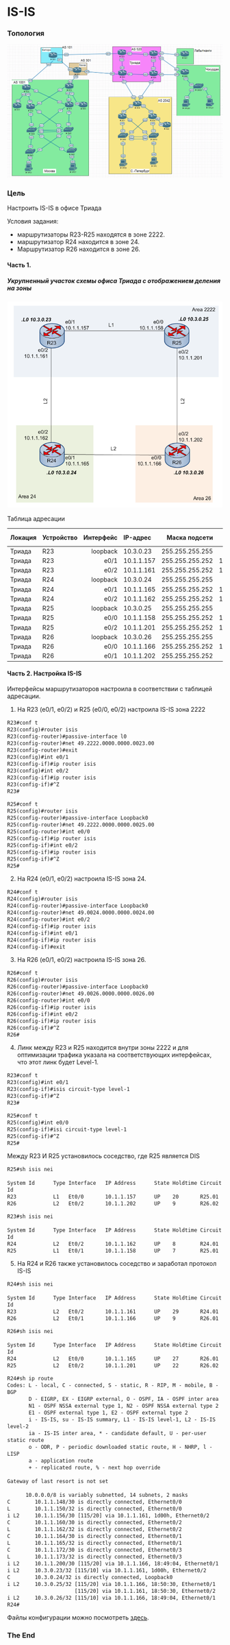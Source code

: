 #  IS-IS
### Топология
![](Схема1.png)

###  Цель

  Настроить IS-IS в офисе Триада 
    
  Условия задания:
  - маршрутизаторы R23-R25 находятся в зоне 2222.
  - маршрутизатор R24 находится в зоне 24. 
  - Маршрутизатор R26 находится в зоне 26.
 
#### Часть 1.

##### Укрупненный участок схемы офиса Триада с отображением деления на зоны
![](Схема2.png)

 Таблица адресации

|Локация| Устройство     | Интерфейс    | IP-адрес             | Маска подсети|Префикс сети| 
|:-----------------|:---------------|-------------------------:|:--------------------|-------:|-----------:|
| Триада  | R23 | loopback    | 10.3.0.23 |255.255.255.255| |
| Триада  | R23 | e0/1 |10.1.1.157 |255.255.255.252|10.1.1.156/30 |
| Триада  | R23 | e0/2 |10.1.1.161 |255.255.255.252|10.1.1.160/30 |
| Триада  | R24 | loopback    | 10.3.0.24 |255.255.255.255| |
| Триада  | R24 | e0/1 |10.1.1.165 |255.255.255.252| 10.1.1.164/30|
| Триада  | R24 | e0/2 |10.1.1.162|255.255.255.252|10.1.1.160/30 |
| Триада  | R25| loopback    | 10.3.0.25 |255.255.255.255| |
| Триада  | R25| e0/0 |10.1.1.158 |255.255.255.252|10.1.1.156/30 |
| Триада  | R25| e0/2 |10.1.1.201 |255.255.255.252|10.1.1.200/30 |
| Триада  | R26| loopback    | 10.3.0.26 |255.255.255.255| |
| Триада  | R26| e0/0 |10.1.1.166 |255.255.255.252|10.1.1.164/30 |
| Триада  | R26| e0/1 |10.1.1.202 |255.255.255.252|10.1.1.200 |
 
#### Часть 2. Настройка IS-IS
Интерфейсы маршрутизаторов настроила в соответствии с таблицей адресации.

1. На R23 (е0/1, е0/2) и R25 (е0/0, е0/2) настроила IS-IS зона 2222

```
R23#conf t
R23(config)#router isis
R23(config-router)#passive-interface l0
R23(config-router)#net 49.2222.0000.0000.0023.00
R23(config-router)#exit
R23(config)#int e0/1
R23(config-if)#ip router isis
R23(config)#int e0/2
R23(config-if)#ip router isis
R23(config-if)#^Z
R23#

```
```
R25#conf t
R25(config)#router isis
R25(config-router)#passive-interface Loopback0
R25(config-router)#net 49.2222.0000.0000.0025.00
R25(config-router)#int e0/0
R25(config-if)#ip router isis
R25(config-if)#int e0/2
R25(config-if)#ip router isis
R25(config-if)#^Z
R25#
```
2. На R24 (е0/1, е0/2) настроила IS-IS зона 24.

```
R24#conf t
R24(config)#router isis
R24(config-router)#passive-interface Loopback0
R24(config-router)#net 49.0024.0000.0000.0024.00
R24(config-router)#int e0/2
R24(config-if)#ip router isis
R24(config-if)#int e0/1
R24(config-if)#ip router isis
R24(config-if)#exit
```
3. На R26 (е0/1, е0/2) настроила IS-IS зона 26.
```
R26#conf t
R26(config)#router isis
R26(config-router)#passive-interface Loopback0
R26(config-router)#net 49.0026.0000.0000.0026.00
R26(config-router)#int e0/0
R26(config-if)#ip router isis
R26(config-if)#int e0/2
R26(config-if)#ip router isis
R26(config-if)#^Z
R26#
```
4.  Линк между R23 и R25 находится внутри зоны 2222 и для оптимизации трафика указала на соответствующих интерфейсах, что этот линк будет Level-1. 
```
R23#conf t
R23(config)#int e0/1
R23(config-if)#isis circuit-type level-1
R23(config-if)#^Z
R23#
```
```
R25#conf t
R25(config)#int e0/0
R25(config-if)#isi circuit-type level-1
R25(config-if)#^Z
R25#
```
Между R23 И R25 установилось соседство, где R25 является DIS
```
R25#sh isis nei

System Id      Type Interface   IP Address      State Holdtime Circuit Id
R23            L1   Et0/0       10.1.1.157      UP    20       R25.01           
R26            L2   Et0/2       10.1.1.202      UP    9        R26.02         
```
```
R23#sh isis nei

System Id      Type Interface   IP Address      State Holdtime Circuit Id
R24            L2   Et0/2       10.1.1.162      UP    8        R24.01
R25            L1   Et0/1       10.1.1.158      UP    7        R25.01
```
5.  На R24 и R26 также установилось соседство и заработал протокол IS-IS
```
R24#sh isis nei

System Id      Type Interface   IP Address      State Holdtime Circuit Id
R23            L2   Et0/2       10.1.1.161      UP    29       R24.01           
R26            L2   Et0/1       10.1.1.166      UP    9        R26.01           
```
```
R26#sh isis nei

System Id      Type Interface   IP Address      State Holdtime Circuit Id
R24            L2   Et0/0       10.1.1.165      UP    27       R26.01           
R25            L2   Et0/2       10.1.1.201      UP    22       R26.02           
```
```
R24#sh ip route
Codes: L - local, C - connected, S - static, R - RIP, M - mobile, B - BGP
       D - EIGRP, EX - EIGRP external, O - OSPF, IA - OSPF inter area
       N1 - OSPF NSSA external type 1, N2 - OSPF NSSA external type 2
       E1 - OSPF external type 1, E2 - OSPF external type 2
       i - IS-IS, su - IS-IS summary, L1 - IS-IS level-1, L2 - IS-IS level-2
       ia - IS-IS inter area, * - candidate default, U - per-user static route
       o - ODR, P - periodic downloaded static route, H - NHRP, l - LISP
       a - application route
       + - replicated route, % - next hop override

Gateway of last resort is not set

      10.0.0.0/8 is variably subnetted, 14 subnets, 2 masks
C        10.1.1.148/30 is directly connected, Ethernet0/0
L        10.1.1.150/32 is directly connected, Ethernet0/0
i L2     10.1.1.156/30 [115/20] via 10.1.1.161, 1d00h, Ethernet0/2
C        10.1.1.160/30 is directly connected, Ethernet0/2
L        10.1.1.162/32 is directly connected, Ethernet0/2
C        10.1.1.164/30 is directly connected, Ethernet0/1
L        10.1.1.165/32 is directly connected, Ethernet0/1
C        10.1.1.172/30 is directly connected, Ethernet0/3
L        10.1.1.173/32 is directly connected, Ethernet0/3
i L2     10.1.1.200/30 [115/20] via 10.1.1.166, 18:49:04, Ethernet0/1
i L2     10.3.0.23/32 [115/10] via 10.1.1.161, 1d00h, Ethernet0/2
C        10.3.0.24/32 is directly connected, Loopback0
i L2     10.3.0.25/32 [115/20] via 10.1.1.166, 18:50:30, Ethernet0/1
                      [115/20] via 10.1.1.161, 18:50:30, Ethernet0/2
i L2     10.3.0.26/32 [115/10] via 10.1.1.166, 18:49:04, Ethernet0/1
R24#

```
Файлы конфигурации можно посмотреть [здесь](configs/).
###  The End